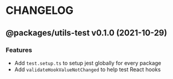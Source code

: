 # CHANGELOG
## @packages/utils-test v0.1.0 (2021-10-29)
### Features

- Add `test.setup.ts` to setup jest globally for every package
- Add `validateHookValueNotChanged` to help test React hooks

